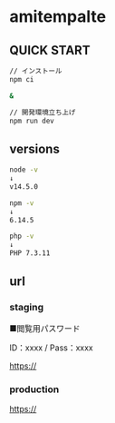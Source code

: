# amitempalte

## QUICK START

```zsh
// インストール
npm ci

&

// 開発環境立ち上げ
npm run dev
```

## versions

```zsh
node -v
↓
v14.5.0

npm -v
↓
6.14.5

php -v
↓
PHP 7.3.11
```

## url

### staging

■閲覧用パスワード

ID：xxxx / Pass：xxxx

<https://>

### production

<https://>
